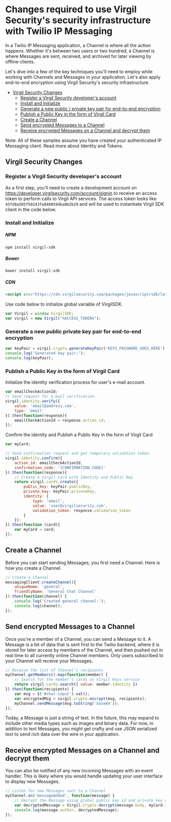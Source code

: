 # Changes required to use Virgil Security's security infrastructure with Twilio IP Messaging

In a Twilio IP Messaging application, a Channel is where all the action happens. Whether it's between two users or two hundred, a Channel is where Messages are sent, received, and archived for later viewing by offline clients.

Let's dive into a few of the key techniques you'll need to employ while working with Channels and Messages in your application. Let's also apply end-to-end encryption using Virgil Security's security infrastructure.

* [Virgil Security Changes](#user-content-virgil-security-changes)
  * [Register a Virgil Security developer's account](#user-content-register-a-virgil-security-developers-account)
  * [Install and Initialize](#install-and-initialize)
  * [Generate a new public / private key pair for end-to-end encryption](#user-content-generate-a-new-public-private-key-pair-for-end-to-end-encryption)
  * [Publish a Public Key in the form of Virgil Card](#publish-a-public-key-in-the-form-of-virgil-card)
  * [Create a Channel](#user-content-create-a-channel)
  * [Send encrypted Messages to a Channel](#user-content-send-encrypted-messages-to-a-channel)
  * [Receive encrypted Messages on a Channel and decrypt them](#user-content-receive-encrypted-messages-on-a-channel-and-decrypt-them)

Note: All of these samples assume you have created your authenticated IP Messaging client. Read more about Identity and Tokens.

## Virgil Security Changes
### Register a Virgil Security developer's account
As a first step, you’ll need to create a development account on https://developer.virgilsecurity.com/account/signin to receive 
an access token to perform calls to Virgil API services. The access token looks like `45fd8a505f50243fa8400594ba0b2b29` 
and will be used to instantiate Virgil SDK client in the code below.

### Install and Initialize

##### NPM
```
npm install virgil-sdk
```
##### Bower
```
bower install virgil-sdk
```
##### CDN
```html
<script src="https://cdn.virgilsecurity.com/packages/javascript/sdk/latest/virgil-sdk.min.js"></script>
```
Use code below to initialize global variable of VirgilSDK.
```js
var Virgil = window.VirgilSDK;
var virgil = new Virgil("%ACCESS_TOKEN%");
```

### Generate a new public private key pair for end-to-end encryption
```js
var keyPair = virgil.crypto.generateKeyPair('KEYS_PASSWORD_GOES_HERE');
console.log('Generated key pair:');
console.log(keyPair);
```

### Publish a Public Key in the form of Virgil Card

Initialize the identity verification process for user's e-mail account.
```js
var emailCheckActionId;
// Send request for e-mail verification.
virgil.identity.verify({ 
    value: 'email@address.com', 
    type: 'email' 
}).then(function(response){
    emailCheckActionId = response.action_id;
});
```
Confirm the identity and Publish a Public Key in the form of Virgil Card

```js
var myCard;

// Send confirmation request and get temporary validation token. 
virgil.identity.confirm({ 
    action_id: emailCheckActionId, 
    confirmation_code: '{CONFIRMATION_CODE}' 
}).then(function(response){
    // Create a Virgil Card with Identity and Public Key
    return virgil.cards.create({ 
        public_key: keyPair.publicKey,
        private_key: keyPair.privateKey,
        identity: {
            type: 'email',
            value: 'user@virgilsecurity.com',
            validation_token: response.validation_token
        }
    });
}).then(function (card){
    var myCard = card;
});
```

## Create a Channel

Before you can start sending Messages, you first need a Channel. Here is how you create a Channel.

```js
// Create a Channel
messagingClient.createChannel({
    uniqueName: 'general',
    friendlyName: 'General Chat Channel'
}).then(function(channel) {
    console.log('Created general channel:');
    console.log(channel);
});
```

## Send encrypted Messages to a Channel

Once you're a member of a Channel, you can send a Message to it. A Message is a bit of data that is sent first to the Twilio backend, where it is stored for later access by members of the Channel, and then pushed out in real time to all currently online Channel members. Only users subscribed to your Channel will receive your Messages.

```javascript
// Receive the list of Channel's recipients
myChannel.getMembers().map(function(member) {
    // Search for the member’s cards on Virgil Keys service
    return virgil.cards.search({ value: member.identity })
}).then(function(recipients) {
    var msg = $('#chat-input').val();
    var encryptedMsg = virgil.crypto.encrypt(msg, recipients);
    myChannel.sendMessage(msg.toString('base64'));    
});
```

Today, a Message is just a string of text. In the future, this may expand to include other media types such as images and binary data. For now, in addition to text Messages, you might get crafty and use JSON serialized text to send rich data over the wire in your application.


## Receive encrypted Messages on a Channel and decrypt them

You can also be notified of any new incoming Messages with an event handler. This is likely where you would handle updating your user interface to display new Messages.

```javascript
// Listen for new Messages sent to a Channel
myChannel.on('messageAdded', function(message) {
    // Decrypt the Message using global public key id and private key values.
    var decryptedMessage = Virgil.Crypto.decrypt(message.body, myCard.id, keyPair.privateKey);
    console.log(message.author, decryptedMessage);
});
```

